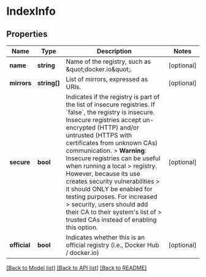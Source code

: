 # IndexInfo

## Properties
Name | Type | Description | Notes
------------ | ------------- | ------------- | -------------
**name** | **string** | Name of the registry, such as \&quot;docker.io\&quot;. | [optional] 
**mirrors** | **string[]** | List of mirrors, expressed as URIs. | [optional] 
**secure** | **bool** | Indicates if the registry is part of the list of insecure registries.  If &#x60;false&#x60;, the registry is insecure. Insecure registries accept un-encrypted (HTTP) and/or untrusted (HTTPS with certificates from unknown CAs) communication.  &gt; **Warning**: Insecure registries can be useful when running a local &gt; registry. However, because its use creates security vulnerabilities &gt; it should ONLY be enabled for testing purposes. For increased &gt; security, users should add their CA to their system&#39;s list of &gt; trusted CAs instead of enabling this option. | [optional] 
**official** | **bool** | Indicates whether this is an official registry (i.e., Docker Hub / docker.io) | [optional] 

[[Back to Model list]](../README.md#documentation-for-models) [[Back to API list]](../README.md#documentation-for-api-endpoints) [[Back to README]](../README.md)


